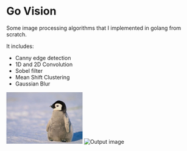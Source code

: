 # Go Vision
Some image processing algorithms that I implemented in golang from scratch.

It includes:

* Canny edge detection
* 1D and 2D Convolution
* Sobel filter
* Mean Shift Clustering
* Gaussian Blur

<img alt="Input image" src="https://raw.githubusercontent.com/genericalexacc/go_vision/master/in/penguin.jpg" width="200">
<img alt="Output image" src="https://raw.githubusercontent.com/genericalexacc/go_vision/master/output/mag.jpg" width="200">
